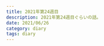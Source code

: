 ```yaml
---
title: 2021年第24週目
description: 2021年第24週目ぐらいの話。
date: 2021/06/26
category: diary
tags: diary
---
```

